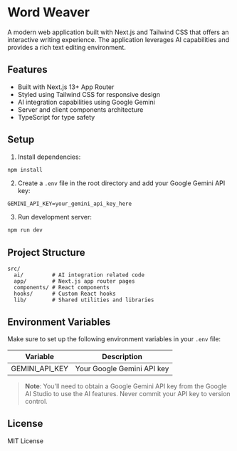 # Word Weaver

A modern web application built with Next.js and Tailwind CSS that offers an interactive writing experience. The application leverages AI capabilities and provides a rich text editing environment.

## Features
- Built with Next.js 13+ App Router
- Styled using Tailwind CSS for responsive design
- AI integration capabilities using Google Gemini
- Server and client components architecture
- TypeScript for type safety

## Setup

1. Install dependencies:
```bash
npm install
```

2. Create a `.env` file in the root directory and add your Google Gemini API key:
```properties
GEMINI_API_KEY=your_gemini_api_key_here
```

3. Run development server:
```bash
npm run dev
```

## Project Structure
```
src/
  ai/         # AI integration related code
  app/        # Next.js app router pages
  components/ # React components
  hooks/      # Custom React hooks
  lib/        # Shared utilities and libraries
```

## Environment Variables

Make sure to set up the following environment variables in your `.env` file:

| Variable | Description |
|----------|-------------|
| GEMINI_API_KEY | Your Google Gemini API key |

> **Note**: You'll need to obtain a Google Gemini API key from the Google AI Studio to use the AI features. Never commit your API key to version control.

## License

MIT License
